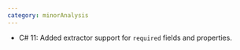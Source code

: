 ```yaml
---
category: minorAnalysis
---
```

* C# 11: Added extractor support for `required` fields and properties.